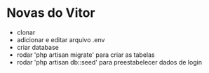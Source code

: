 # Novas do Vitor

- clonar
- adicionar e editar arquivo .env
- criar database
- rodar 'php artisan migrate' para criar as tabelas
- rodar 'php artisan db::seed' para preestabelecer dados de login

